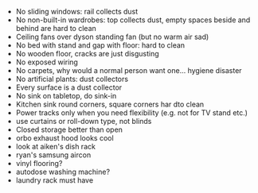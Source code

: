 - No sliding windows: rail collects dust
- No non-built-in wardrobes: top collects dust, empty spaces beside and behind are hard to clean
- Ceiling fans over dyson standing fan (but no warm air sad)
- No bed with stand and gap with floor: hard to clean
- No wooden floor, cracks are just disgusting
- No exposed wiring
- No carpets, why would a normal person want one... hygiene disaster
- No artificial plants: dust collectors
- Every surface is a dust collector
- No sink on tabletop, do sink-in
- Kitchen sink round corners, square corners har dto clean
- Power tracks only when you need flexibility (e.g. not for TV stand etc.)
- use curtains or roll-down type, not blinds
- Closed storage better than open
- orbo exhaust hood looks cool
- look at aiken's dish rack
- ryan's samsung aircon
- vinyl flooring?
- autodose washing machine?
- laundry rack must have